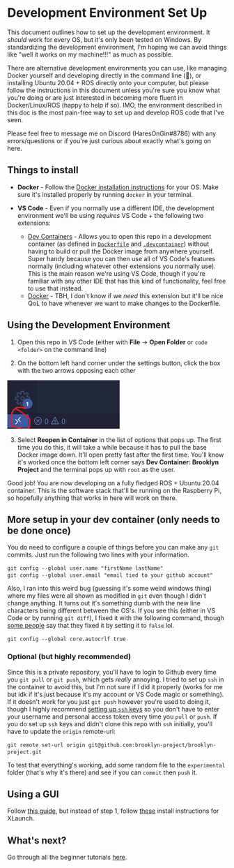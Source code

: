 # Development Environment Set Up

This document outlines how to set up the development environment. It *should* work for every OS, but it's only been tested on Windows. By standardizing the development environment, I'm hoping we can avoid things like "well it works on my machine!!!" as much as possible. 

There are alternative development environments you can use, like managing Docker yourself and developing directly in the command line (🤮), or installing Ubuntu 20.04 + ROS directly onto your computer, but please follow the instructions in this document unless you're sure you know what you're doing or are just interested in becoming more fluent in Docker/Linux/ROS (happy to help if so). IMO, the environment described in this doc is the most pain-free way to set up and develop ROS code that I've seen. 

Please feel free to message me on Discord (HaresOnGin#8786) with any errors/questions or if you're just curious about exactly what's going on here. 

## Things to install

- **Docker** - Follow the [Docker installation instructions](https://docs.docker.com/get-docker/) for your OS. Make sure it's installed properly by running `docker` in your terminal. 

- **VS Code** - Even if you normally use a different IDE, the development environment we'll be using *requires* VS Code + the following two extensions:
    - [Dev Containers](https://marketplace.visualstudio.com/items?itemName=ms-vscode-remote.remote-containers) - Allows you to open this repo in a development container (as defined in [`Dockerfile`](../Dockerfile) and [`.devcontainer`](../.devcontainer/devcontainer.json)) without having to build or pull the Docker image from anywhere yourself. Super handy because you can then use all of VS Code's features normally (including whatever other extensions you normally use). This is the main reason we're using VS Code, though if you're familiar with any other IDE that has this kind of functionality, feel free to use that instead. 
    - [Docker](https://marketplace.visualstudio.com/items?itemName=ms-azuretools.vscode-docker) - TBH, I don't know if we *need* this extension but it'll be nice QoL to have whenever we want to make changes to the Dockerfile. 

## Using the Development Environment

1. Open this repo in VS Code (either with **File** -> **Open Folder** or `code <folder>` on the command line)

2. On the bottom left hand corner under the settings button, click the box with the two arrows opposing each other 

![](images/arrows.png)

3. Select **Reopen in Container** in the list of options that pops up. The first time you do this, it will take a while because it has to pull the base Docker image down. It'll open pretty fast after the first time. You'll know it's worked once the bottom left corner says **Dev Container: Brooklyn Project** and the terminal pops up with `root` as the user.

Good job! You are now developing on a fully fledged ROS + Ubuntu 20.04 container. This is the software stack that'll be running on the Raspberry Pi, so hopefully anything that works in here will work on there.

## More setup in your dev container (only needs to be done once)

You do need to configure a couple of things before you can make any `git` commits. Just run the following two lines with your information.

```
git config --global user.name "firstName lastName"
git config --global user.email "email tied to your github account"
```

Also, I ran into this weird bug (guessing it's some weird windows thing) where my files were all shown as modified in `git` even though I didn't change anything. It turns out it's something dumb with the new line characters being different between the OS's. If you see this (either in VS Code or by running `git diff`), I fixed it with the following command, though [some people](https://stackoverflow.com/questions/62724723/git-in-visual-studio-code-says-file-is-modified-even-when-there-is-no-change) say that they fixed it by setting it to `false` lol. 

```
git config --global core.autocrlf true
```

### Optional (but highly recommended)
Since this is a private repository, you'll have to login to Github every time you `git pull` or `git push`, which gets *really* annoying. I tried to set up `ssh` in the container to avoid this, but I'm not sure if I did it properly (works for me but idk if it's just because it's my account or VS Code magic or something). If it doesn't work for you just `git push` however you're used to doing it, though I highly recommend [setting up `ssh` keys](https://docs.github.com/en/authentication/connecting-to-github-with-ssh/generating-a-new-ssh-key-and-adding-it-to-the-ssh-agent) so you don't have to enter your username and personal access token every time you `pull` or `push`. If you do set up `ssh` keys and didn't clone this repo with `ssh` initially, you'll have to update the `origin` remote-url:

```
git remote set-url origin git@github.com:brooklyn-project/brooklyn-project.git
```

To test that everything's working, add some random file to the `experimental` folder (that's why it's there) and see if you can `commit` then `push` it.

## Using a GUI

Follow [this guide](https://medium.com/@potatowagon/how-to-use-gui-apps-in-linux-docker-container-from-windows-host-485d3e1c64a3), but instead of step 1, follow [these](https://sourceforge.net/projects/vcxsrv/) install instructions for XLaunch. 

## What's next?

Go through all the beginner tutorials [here](https://wiki.ros.org/ROS/Tutorials).
